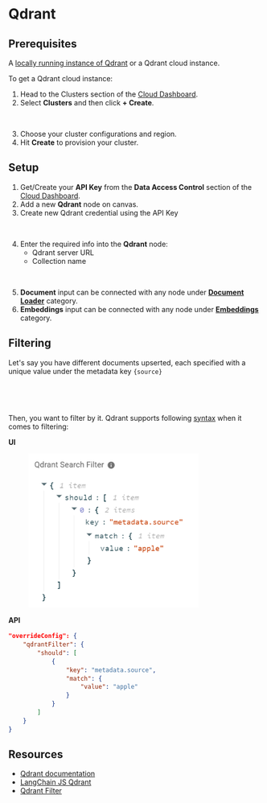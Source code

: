 # Qdrant

## Prerequisites

A [locally running instance of Qdrant](https://qdrant.tech/documentation/quick-start/) or a Qdrant cloud instance.

To get a Qdrant cloud instance:

1. Head to the Clusters section of the [Cloud Dashboard](https://cloud.qdrant.io/overview).
2. Select **Clusters** and then click **+ Create**.

<figure><img src="../../../.gitbook/assets/qdrant/2.png" alt=""><figcaption></figcaption></figure>

3. Choose your cluster configurations and region.
4. Hit **Create** to provision your cluster.

## Setup

1. Get/Create your **API Key** from the **Data Access Control** section of the [Cloud Dashboard](https://cloud.qdrant.io/overview).
2. Add a new **Qdrant** node on canvas.
3. Create new Qdrant credential using the API Key

<figure><img src="../../../.gitbook/assets/qdrant/1.png" alt="" width="563"><figcaption></figcaption></figure>

4. Enter the required info into the **Qdrant** node:
   * Qdrant server URL
   * Collection name

<figure><img src="../../../.gitbook/assets/qdrant/3.png" alt="" width="239"><figcaption></figcaption></figure>

5. **Document** input can be connected with any node under [**Document Loader**](../document-loaders/) category.
6. **Embeddings** input can be connected with any node under [**Embeddings**](../embeddings/) category.

## Filtering

Let's say you have different documents upserted, each specified with a unique value under the metadata key `{source}`

<div align="left">

<figure><img src="../../../.gitbook/assets/Screenshot 2024-03-05 141551.png" alt="" width="563"><figcaption></figcaption></figure>

 

<figure><img src="../../../.gitbook/assets/Screenshot 2024-03-05 141619.png" alt="" width="563"><figcaption></figcaption></figure>

</div>

Then, you want to filter by it. Qdrant supports following [syntax](https://qdrant.tech/documentation/concepts/filtering/#nested-key) when it comes to filtering:

**UI**

<figure><img src="../../../.gitbook/assets/image--1---1---1---1---1---1---1---2---1---1---1-.png" alt="" width="338"><figcaption></figcaption></figure>

**API**

```json
"overrideConfig": {
    "qdrantFilter": {
        "should": [
            {
                "key": "metadata.source",
                "match": {
                    "value": "apple"
                }
            }
        ]
    }
}
```

## Resources

* [Qdrant documentation](https://qdrant.tech/documentation/)
* [LangChain JS Qdrant](https://js.langchain.com/docs/integrations/vectorstores/qdrant)
* [Qdrant Filter](https://qdrant.tech/documentation/concepts/filtering/#nested-key)
